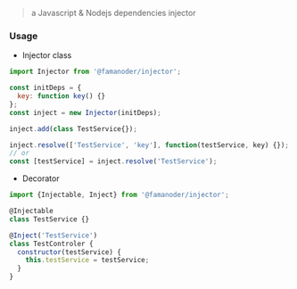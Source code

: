 > a Javascript & Nodejs dependencies injector

### Usage

* Injector class

```js
import Injector from '@famanoder/injector';

const initDeps = {
  key: function key() {}
};
const inject = new Injector(initDeps);

inject.add(class TestService{});

inject.resolve(['TestService', 'key'], function(testService, key) {});
// or
const [testService] = inject.resolve('TestService');
```

* Decorator

```js
import {Injectable, Inject} from '@famanoder/injector';

@Injectable
class TestService {}

@Inject('TestService')
class TestControler {
  constructor(testService) {
    this.testService = testService;
  }
}
```